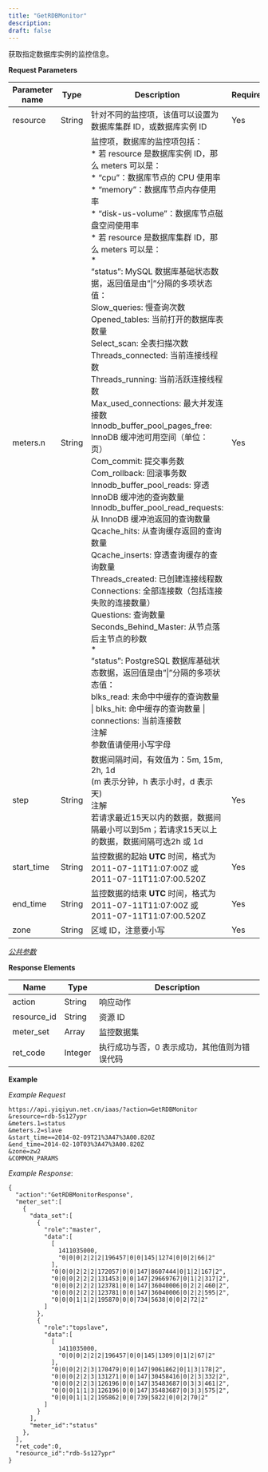 ```yaml
---
title: "GetRDBMonitor"
description: 
draft: false
---
```




获取指定数据库实例的监控信息。

**Request Parameters**

| Parameter name | Type | Description | Required |
| --- | --- | --- | --- |
| resource | String | 针对不同的监控项，该值可以设置为数据库集群 ID，或数据库实例 ID | Yes |
| meters.n | String | 监控项，数据库的监控项包括：<br/>*   若 resource 是数据库实例 ID，那么 meters 可以是：<br/>    *   “cpu”：数据库节点的 CPU 使用率<br/>    *   “memory”：数据库节点内存使用率<br/>    *   “disk-us-volume”：数据库节点磁盘空间使用率<br/>*   若 resource 是数据库集群 ID，那么 meters 可以是：<br/>    *   <br/>        “status”: MySQL 数据库基础状态数据，返回值是由”\|”分隔的多项状态值：<br/>        Slow_queries: 慢查询次数<br/>        Opened_tables: 当前打开的数据库表数量<br/>        Select_scan: 全表扫描次数<br/>        Threads_connected: 当前连接线程数<br/>        Threads_running: 当前活跃连接线程数<br/>        Max_used_connections: 最大并发连接数<br/>        Innodb_buffer_pool_pages_free: InnoDB 缓冲池可用空间（单位：页）<br/>        Com_commit: 提交事务数<br/>        Com_rollback: 回滚事务数<br/>        Innodb_buffer_pool_reads: 穿透 InnoDB 缓冲池的查询数量<br/>        Innodb_buffer_pool_read_requests: 从 InnoDB 缓冲池返回的查询数量<br/>        Qcache_hits: 从查询缓存返回的查询数量<br/>        Qcache_inserts: 穿透查询缓存的查询数量<br/>        Threads_created: 已创建连接线程数<br/>        Connections: 全部连接数（包括连接失败的连接数量）<br/>        Questions: 查询数量<br/>        Seconds_Behind_Master: 从节点落后主节点的秒数<br/>    *   <br/>        “status”: PostgreSQL 数据库基础状态数据，返回值是由”\|”分隔的多项状态值：<br/>        blks_read: 未命中中缓存的查询数量 \| blks_hit: 命中缓存的查询数量 \| connections: 当前连接数<br/>注解<br/>参数值请使用小写字母 | Yes |
| step | String | 数据间隔时间，有效值为：5m, 15m, 2h, 1d<br/>(m 表示分钟，h 表示小时，d 表示天)<br/>注解<br/>若请求最近15天以内的数据，数据间隔最小可以到5m；若请求15天以上的数据，数据间隔可选2h 或 1d | Yes |
| start_time | String | 监控数据的起始 **UTC** 时间，格式为 2011-07-11T11:07:00Z 或 2011-07-11T11:07:00.520Z | Yes |
| end_time | String | 监控数据的结束 **UTC** 时间，格式为 2011-07-11T11:07:00Z 或 2011-07-11T11:07:00.520Z | Yes |
| zone | String | 区域 ID，注意要小写 | Yes |

[_公共参数_](../../../parameters/)

**Response Elements**

| Name | Type | Description |
| --- | --- | --- |
| action | String | 响应动作 |
| resource_id | String | 资源 ID |
| meter_set | Array | 监控数据集 |
| ret_code | Integer | 执行成功与否，0 表示成功，其他值则为错误代码 |

**Example**

_Example Request_

```
https://api.yiqiyun.net.cn/iaas/?action=GetRDBMonitor
&resource=rdb-5s127ypr
&meters.1=status
&meters.2=slave
&start_time==2014-02-09T21%3A47%3A00.820Z
&end_time=2014-02-10T03%3A47%3A00.820Z
&zone=zw2
&COMMON_PARAMS
```

_Example Response_:

```
{
  "action":"GetRDBMonitorResponse",
  "meter_set":[
    {
      "data_set":[
        {
          "role":"master",
          "data":[
            [
              1411035000,
              "0|0|0|2|2|2|196457|0|0|145|1274|0|0|2|66|2"
            ],
            "0|0|0|2|2|2|172057|0|0|147|8607444|0|1|2|167|2",
            "0|0|0|2|2|2|131453|0|0|147|29669767|0|1|2|317|2",
            "0|0|0|2|2|2|123781|0|0|147|36040006|0|2|2|460|2",
            "0|0|0|2|2|2|123781|0|0|147|36040006|0|2|2|595|2",
            "0|0|0|1|1|2|195870|0|0|734|5638|0|0|2|72|2"
          ]
        },
        {
          "role":"topslave",
          "data":[
            [
              1411035000,
              "0|0|0|2|2|2|196457|0|0|145|1309|0|1|2|67|2"
            ],
            "0|0|0|2|2|3|170479|0|0|147|9061862|0|1|3|178|2",
            "0|0|0|2|2|3|131271|0|0|147|30458416|0|2|3|332|2",
            "0|0|0|2|2|3|126196|0|0|147|35483687|0|3|3|461|2",
            "0|0|0|1|1|3|126196|0|0|147|35483687|0|3|3|575|2",
            "0|0|0|1|1|2|195862|0|0|739|5822|0|0|2|70|2"
          ]
        }
      ],
      "meter_id":"status"
    },
  ],
  "ret_code":0,
  "resource_id":"rdb-5s127ypr"
}
```
